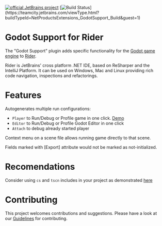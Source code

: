 [![official JetBrains project](https://jb.gg/badges/official-flat-square.svg)](https://confluence.jetbrains.com/display/ALL/JetBrains+on+GitHub)
[![Build Status](https://teamcity.jetbrains.com/app/rest/builds/buildType:(id:NetProductsExtensions_GodotSupport_Build)/statusIcon.svg?guest=1)](https://teamcity.jetbrains.com/viewType.html?buildTypeId=NetProductsExtensions_GodotSupport_Build&guest=1)
 
# Godot Support for Rider

The "Godot Support" plugin adds specific functionality for the [Godot game engine](https://godotengine.org/) to [Rider](https://www.jetbrains.com/rider/).

Rider is JetBrains' cross platform .NET IDE, based on ReSharper and the IntelliJ Platform. It can be used on Windows, Mac and Linux providing rich code navigation, inspections and refactorings.

# Features

Autogenerates multiple run configurations:
 - `Player` to Run/Debug or Profile game in one click. [Demo](https://youtu.be/FmaYKONV5NY?t=78)
 - `Editor` to Run/Debug or Profile Godot Editor in one click
 - `Attach` to debug already started player
 
Context menu on a scene file allows running game directly to that scene.

Fields marked with [Export] attribute would not be marked as not-initialized.

# Recomendations

Consider using `cs` and `tscn` includes in your project as demonstrated [here](https://github.com/van800/GodotSample2/blob/master/New%20Game%20Project.csproj#L59-L62)

# Contributing

This project welcomes contributions and suggestions.
Please have a look at our [Guidelines](CONTRIBUTING.md) for contributing.
